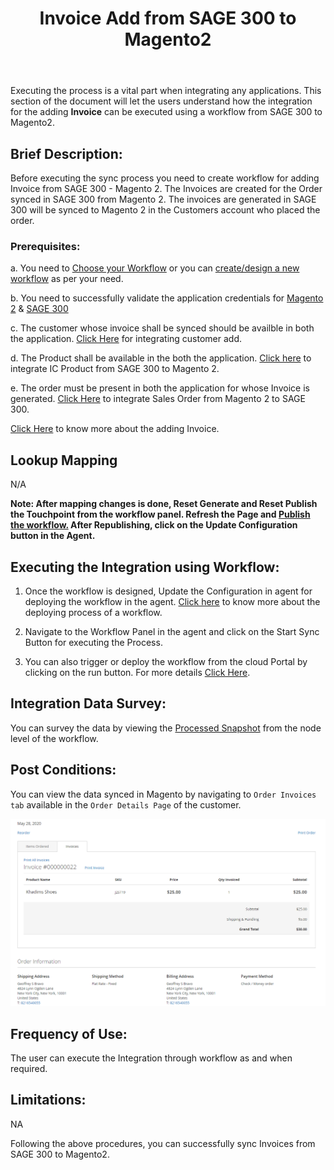 ﻿---
title: "Invoice  Add from SAGE 300 to Magento2"
toc: true
tag: developers
category: "Integration"
deprecated: 
    url: "/processflow/overview-of-processflow"
    title: "Overview of ProcessFlow"
menus: 
    sagemagentointegration:
        title: "Invoice  Add"
        icon: fa fa-wpexplorer
        identifier: sage300magentoinvoiceadd
---

Executing the process is a vital part when integrating any applications. This section of the document will let the users understand how the integration for the adding **Invoice** can be executed using a workflow from SAGE 300 to Magento2.

## Brief Description:

Before executing the sync process you need to create workflow for adding Invoice from SAGE 300 - Magento 2. The Invoices are created for the Order synced in SAGE 300 from Magento 2. The invoices are generated in SAGE 300 will be synced to Magento 2 in the Customers account who placed the order.


### Prerequisites:

a. You need to [Choose your Workflow](/workflow/steps-to-choose-your-workflow/) or you can [create/design a new workflow](/workflow/steps-to-create-your-first-workflow/) as per your need.

b. You need to successfully validate the application credentials for [Magento 2](/connectors/magento2/) & [SAGE 300](/connectors/sage300/)  

c. The customer whose invoice shall be synced should be availble in both the application. [Click Here](/integration/customer-add/) for integrating customer add.

d. The Product shall be available in the both the application. [Click here](/integration/ic-product-add/) to integrate IC Product from SAGE 300 to Magento 2.

e. The order must be present in both the application for whose Invoice is generated. [Click Here](/integration/sales-order-add/) to integrate Sales Order from Magento 2 to SAGE 300.

[Click Here](http://help.sage300.com/en-us/2017/web/Subsystems/OE/Content/Transactions/ShipmentsAndInvoices/InvoicingShipments.htm) to know more about the adding Invoice.

## Lookup Mapping 

N/A

**Note: After mapping changes is done, Reset Generate and Reset Publish the Touchpoint from the workflow panel. Refresh the Page and [Publish the workflow.](/workflow/deploying-and-executing/#publishing-a-workflow) After Republishing, click on the Update Configuration button in the Agent.**

## Executing the Integration using Workflow:

1.	Once the workflow is designed, Update the Configuration in agent for deploying the workflow in the agent. [Click here](/workflow/deploying-and-executing/) to know more about the deploying process of a workflow.

2.	Navigate to the Workflow Panel in the agent and click on the Start Sync Button for executing the Process.

3. You can also trigger or deploy the workflow from the cloud Portal by clicking on the run button. For more details [Click Here](/workflow/deploying-and-executing/#executing-the-workflow).

## Integration Data Survey:

You can survey the data by viewing the [Processed Snapshot](/workflow/list-of-snapshot/)  from the node level of the workflow.

## Post Conditions:
You can view the data synced in Magento by navigating to `Order Invoices tab` available in the `Order Details Page` of the customer.

![invadd8](\staticfiles\integration\Sage300-Magento\invadd8.PNG)

## Frequency of Use:

The user can execute the Integration through workflow as and when required. 

## Limitations:
NA

Following the above procedures, you can successfully sync Invoices from SAGE 300 to Magento2.


